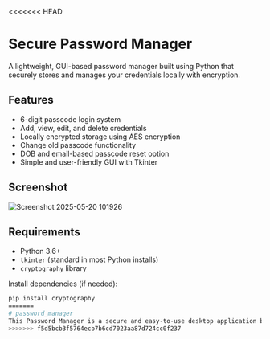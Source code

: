 <<<<<<< HEAD
# Secure Password Manager

A lightweight, GUI-based password manager built using Python that securely stores and manages your credentials locally with encryption. 

## Features

- 6-digit passcode login system
- Add, view, edit, and delete credentials
- Locally encrypted storage using AES encryption
- Change old passcode functionality
- DOB and email-based passcode reset option
- Simple and user-friendly GUI with Tkinter

## Screenshot
  ![Screenshot 2025-05-20 101926](https://github.com/user-attachments/assets/f8fc481b-3a1c-45bb-83d5-b66e904bf0b4)



## Requirements

- Python 3.6+
- `tkinter` (standard in most Python installs)
- `cryptography` library

Install dependencies (if needed):

```bash
pip install cryptography
=======
# password_manager
This Password Manager is a secure and easy-to-use desktop application built with Python. It helps you store, manage, and retrieve your passwords safely using strong encryption. The application uses a master password to protect all your saved credentials, encrypting them with the cryptography library’s Fernet symmetric encryption.
>>>>>>> f5d5bcb3f5764ecb7b6cd7023aa87d724cc0f237
